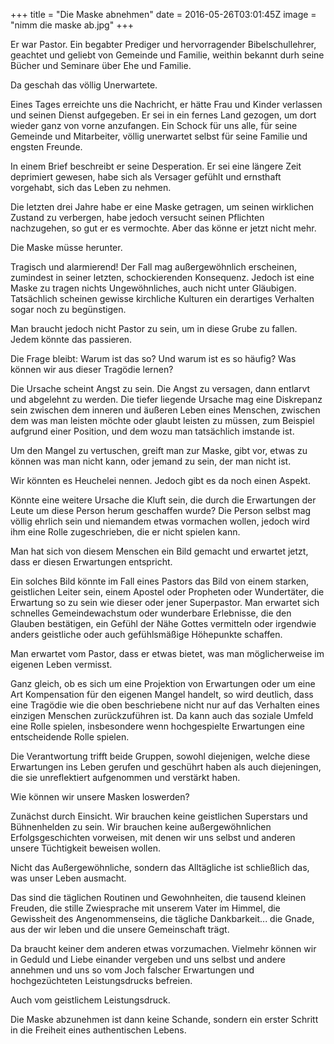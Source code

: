 +++
title = "Die Maske abnehmen"
date = 2016-05-26T03:01:45Z
image = "nimm die maske ab.jpg"
+++

Er war Pastor. Ein begabter Prediger und hervorragender Bibelschullehrer, geachtet und geliebt von  Gemeinde und Familie, weithin bekannt durh seine Bücher und Seminare über Ehe und Familie.

Da geschah das völlig Unerwartete.

Eines Tages erreichte uns die Nachricht, er hätte Frau und Kinder verlassen und seinen Dienst aufgegeben. Er sei in ein fernes Land gezogen, um dort wieder ganz von vorne anzufangen. Ein Schock für uns alle, für seine Gemeinde und Mitarbeiter, völlig unerwartet selbst für seine Familie und engsten Freunde.

In einem Brief beschreibt er seine Desperation. Er sei eine längere Zeit deprimiert gewesen, habe sich als Versager gefühlt und ernsthaft vorgehabt, sich das Leben zu nehmen.

Die letzten drei Jahre habe er eine Maske getragen, um seinen wirklichen Zustand zu verbergen, habe jedoch versucht seinen Pflichten nachzugehen, so gut er es vermochte. Aber das könne er jetzt nicht mehr.

Die Maske müsse herunter.

Tragisch und alarmierend! Der Fall mag außergewöhnlich erscheinen, zumindest in seiner letzten, schockierenden Konsequenz. Jedoch ist eine Maske zu tragen nichts Ungewöhnliches, auch nicht unter Gläubigen. Tatsächlich scheinen gewisse kirchliche Kulturen ein derartiges Verhalten sogar noch zu begünstigen.

Man braucht jedoch nicht Pastor zu sein, um in diese Grube zu fallen. Jedem könnte das passieren.

Die Frage bleibt: Warum ist das so? Und warum ist es so häufig? Was können wir aus dieser Tragödie lernen?

Die Ursache scheint Angst zu sein. Die Angst zu versagen, dann  entlarvt und abgelehnt zu werden. Die tiefer liegende Ursache mag eine Diskrepanz sein zwischen dem inneren und äußeren Leben eines Menschen, zwischen dem was man leisten möchte oder glaubt leisten zu müssen, zum Beispiel aufgrund einer Position, und dem wozu man tatsächlich imstande ist.

Um den Mangel zu vertuschen, greift man zur Maske, gibt vor, etwas zu können was man nicht kann, oder jemand zu sein, der man nicht ist.

Wir könnten es Heuchelei nennen. Jedoch gibt es da noch einen Aspekt.

Könnte eine weitere Ursache die Kluft sein, die durch die Erwartungen der Leute um diese Person herum geschaffen wurde? Die Person selbst mag völlig ehrlich sein und niemandem etwas vormachen wollen, jedoch wird ihm eine Rolle zugeschrieben, die er nicht spielen kann.

Man hat sich von diesem Menschen ein Bild gemacht und erwartet jetzt, dass er diesen Erwartungen entspricht.

Ein solches Bild könnte im Fall eines Pastors das Bild von einem starken, geistlichen Leiter sein, einem Apostel oder Propheten oder Wundertäter, die Erwartung so zu sein wie dieser oder jener Superpastor. Man erwartet sich schnelles Gemeindewachstum oder wunderbare Erlebnisse, die den Glauben bestätigen, ein Gefühl der Nähe Gottes vermitteln oder irgendwie anders geistliche oder auch gefühlsmäßige Höhepunkte schaffen.

Man erwartet vom Pastor, dass er etwas bietet, was man möglicherweise im eigenen Leben vermisst.

Ganz gleich, ob es sich um eine Projektion von Erwartungen oder um eine Art Kompensation für den eigenen Mangel handelt, so wird deutlich, dass eine Tragödie wie die oben beschriebene nicht nur auf das Verhalten eines einzigen Menschen zurückzuführen ist. Da kann auch das soziale Umfeld eine Rolle spielen, insbesondere wenn hochgespielte Erwartungen eine entscheidende Rolle spielen.

Die Verantwortung trifft beide Gruppen, sowohl diejenigen, welche diese Erwartungen ins Leben gerufen und geschührt haben als auch diejeningen, die sie unreflektiert aufgenommen und verstärkt haben.

Wie können wir unsere Masken loswerden?

Zunächst durch Einsicht. Wir brauchen keine geistlichen Superstars und Bühnenhelden zu sein. Wir brauchen keine außergewöhnlichen Erfolgsgeschichten vorweisen, mit denen wir uns selbst und anderen unsere Tüchtigkeit beweisen wollen.

Nicht das Außergewöhnliche, sondern das Alltägliche ist schließlich das, was unser Leben ausmacht.

Das sind die täglichen Routinen und Gewohnheiten, die tausend kleinen Freuden, die stille Zwiesprache mit unserem Vater im Himmel, die Gewissheit des Angenommenseins, die tägliche Dankbarkeit... die Gnade, aus der wir leben und die unsere Gemeinschaft trägt.

Da braucht keiner dem anderen etwas vorzumachen. Vielmehr können wir in Geduld und Liebe einander vergeben und uns selbst und andere annehmen und uns so vom Joch falscher Erwartungen und hochgezüchteten Leistungsdrucks befreien.

Auch vom geistlichem Leistungsdruck.

Die Maske abzunehmen ist dann keine Schande, sondern ein erster Schritt in die Freiheit eines authentischen Lebens.
